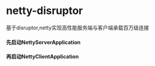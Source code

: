 # netty-disruptor
基于disruptor,netty实现高性能服务端与客户端承载百万级连接



#### 先启动NettyServerApplication

#### 再启动NettyClientApplication

